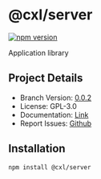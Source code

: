 # @cxl/server 
	
[![npm version](https://badge.fury.io/js/%40cxl%2Fserver.svg)](https://badge.fury.io/js/%40cxl%2Fserver)

Application library

## Project Details

-   Branch Version: [0.0.2](https://npmjs.com/package/@cxl/server/v/0.0.2)
-   License: GPL-3.0
-   Documentation: [Link](https://cxlio.github.io/cxl/server)
-   Report Issues: [Github](https://github.com/cxlio/cxl/issues)

## Installation

	npm install @cxl/server

